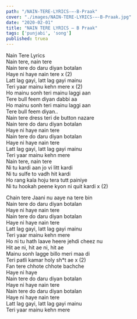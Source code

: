 ```yaml
---
path: "/NAIN-TERE-LYRICS-–-B-Praak"
cover: "./images/NAIN-TERE-LYRICS-–-B-Praak.jpg"
date: "2020-02-01"
title: "NAIN TERE LYRICS – B Praak"
tags: ['punjabi', 'song']
published: truea
---
```

  
Nain Tere Lyrics  
Nain tere, nain tere  
Nain tere do daru diyan botalan  
Haye ni haye nain tere x (2)  
Latt lag gayi, latt lag gayi mainu  
Teri yaar mainu kehn mere x (2)  
Ho mainu sonh teri mainu laggi aan  
Tere bull feem diyan dabbi aa  
Ho mainu sonh teri mainu laggi aan  
Tere bull feem diyan..  
Nain tere dress teri de button nazare  
Nain tere do daru diyan botalan  
Haye ni haye nain tere  
Nain tere do daru diyan botalan  
Haye ni haye nain tere  
Latt lag gayi, latt lag gayi mainu  
Teri yaar mainu kehn mere  
Nain tere, nain tere  
Ni tu kardi aan jo vi litt kardi  
Ni tu sulfe to vadh hit kardi  
Ho rang kala hoju tera tutt painiye  
Ni tu hookah peene kyon ni quit kardi x (2)  
  
  
  
  
  
  
Chain tere Jaani nu aaye na tere bin  
Nain tere do daru diyan botalan  
Haye ni haye nain tere  
Nain tere do daru diyan botalan  
Haye ni haye nain tere  
Latt lag gayi, latt lag gayi mainu  
Teri yaar mainu kehn mere  
Ho ni tu hath laave heere jehdi cheez nu  
Hit ae ni, hit ae ni, hit ae  
Mainu sonh lagge billo meri maa di  
Teri patli kamar holy sh*t ae x (2)  
Fan tere chhote chhote bachche  
Haye ni haye  
Nain tere do daru diyan botalan  
Haye ni haye nain tere  
Nain tere do daru diyan botalan  
Haye ni haye nain tere  
Latt lag gayi, latt lag gayi mainu  
Teri yaar mainu kehn mere  
